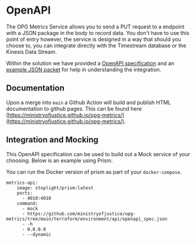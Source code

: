 # OpenAPI

The OPG Metrics Service allows you to send a PUT request to a endpoint with a JSON package in the body to record data. You don't have to use this point of entry however, the service is designed in a way that should you choose to, you can integrate directly with the Timestream database or the Kinesis Data Stream.

Within the solution we have provided a [OpenAPI specification](/terraform/environment/api/openapi_spec.json) and an [example JSON packet](/terraform/environment/api/examples/put_metrics.json) for help in understanding the integration.

## Documentation

Upon a merge into `main` a Github Action will build and publish HTML documentation to github pages. This can be found here [https://ministryofjustice.github.io/opg-metrics/](https://ministryofjustice.github.io/opg-metrics/).

## Integration and Mocking

This OpenAPI specification can be used to build out a Mock service of your choosing. Below is an example using Prism.

You can run the Docker version of prism as part of your `docker-compose`.

```
metrics-api:
    image: stoplight/prism:latest
    ports:
      - 4010:4010
    command:
      - mock
      - https://github.com/ministryofjustice/opg-metrics/tree/main/terraform/environment/api/openapi_spec.json
      - -h
      - 0.0.0.0
      - --dynamic
```
